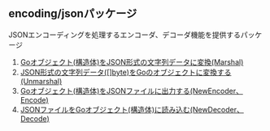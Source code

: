 ## encoding/jsonパッケージ

JSONエンコーディングを処理するエンコーダ、デコーダ機能を提供するパッケージ

1. [Goオブジェクト(構造体)をJSON形式の文字列データに変換(Marshal)](./json_sample_001.go)
2. [JSON形式の文字列データ([]byte)をGoのオブジェクトに変換する(Unmarshal)](./json_sample_002.go)
3. [Goオブジェクト(構造体)をJSONファイルに出力する(NewEncoder、Encode)](./json_sample_003.go)
4. [JSONファイルをGoオブジェクト(構造体)に読み込む(NewDecoder、Decode)](./json_sample_004.go)
